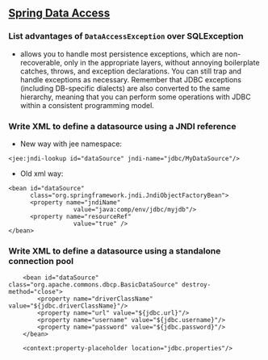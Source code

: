## [Spring Data Access](http://static.springsource.org/spring/docs/3.0.x/spring-framework-reference/html/spring-data-tier.html) ##
### List advantages of `DataAccessException` over SQLException ###
  * allows you to handle most persistence exceptions, which are non-recoverable, only in the appropriate layers, without annoying boilerplate catches, throws, and exception declarations. You can still trap and handle exceptions as necessary. Remember that JDBC exceptions (including DB-specific dialects) are also converted to the same hierarchy, meaning that you can perform some operations with JDBC within a consistent programming model.
### Write XML to define a datasource using a JNDI reference ###
  * New way with jee namespace:
```
<jee:jndi-lookup id="dataSource" jndi-name="jdbc/MyDataSource"/>
```
  * Old xml way:
```
<bean id="dataSource" 
      class="org.springframework.jndi.JndiObjectFactoryBean">
      <property name="jndiName" 
                  value="java:comp/env/jdbc/myjdb"/>    
      <property name="resourceRef" 
                  value="true" /> 
</bean>
```
### Write XML to define a datasource using a standalone connection pool ###
```
    <bean id="dataSource" class="org.apache.commons.dbcp.BasicDataSource" destroy-method="close">
        <property name="driverClassName" value="${jdbc.driverClassName}"/>
        <property name="url" value="${jdbc.url}"/>
        <property name="username" value="${jdbc.username}"/>
        <property name="password" value="${jdbc.password}"/>
    </bean>

    <context:property-placeholder location="jdbc.properties"/>
```